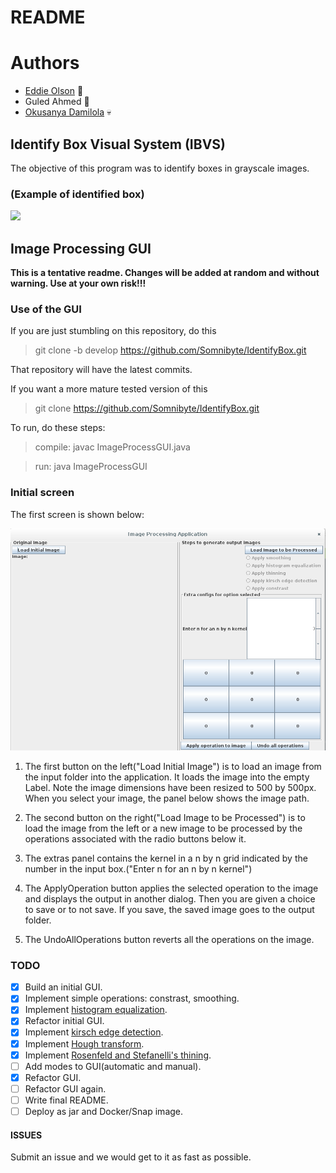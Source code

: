 # README

# Authors 
* [Eddie Olson](https://github.com/laserutouettal) 💾
* Guled Ahmed 🐨 
* [Okusanya Damilola](https://github.com/castellanprime) 💀


## Identify Box Visual System (IBVS)
The objective of this program was to identify boxes in grayscale images. 

### (Example of identified box)
![](http://i.imgur.com/DT3cIgl.png)

## Image Processing GUI

**This is a tentative readme. Changes will be added at random and without warning. Use at your own risk!!!**

### Use of the GUI

If you are just stumbling on this repository, do this

> git clone -b develop https://github.com/Somnibyte/IdentifyBox.git 

That repository will have the latest commits.

If you want a more mature tested version of this 

> git clone https://github.com/Somnibyte/IdentifyBox.git 

To run, do these steps:

>compile:	javac ImageProcessGUI.java

>run: 		java ImageProcessGUI

### Initial screen

The first screen is shown below:

![alt text](IdentifyBox/first_screen.png "First Screen")

1. The first button on the left("Load Initial Image") is to load an image from the input folder into the application. It loads the image into 
the empty Label. Note the image dimensions have been resized to 500 by 500px. When you select your image, the panel below shows the image path.

2. The second button on the right("Load Image to be Processed") is to load the image from the left or a new image to be processed by the operations associated with the radio buttons below it.

3. The extras panel contains the kernel in a n by n grid indicated by the number in the input box.("Enter n for an n by n kernel")

4. The ApplyOperation button applies the selected operation to the image and displays the output in another dialog. Then you are given a choice to save or to not save. If you save, the saved image goes to the output folder.

5. The UndoAllOperations button reverts all the operations on the image.

### TODO

- [x] Build an initial GUI.
- [x] Implement simple operations: constrast, smoothing.
- [x] Implement [histogram equalization](https://en.wikipedia.org/wiki/Histogram_equalization).
- [x] Refactor initial GUI.
- [x] Implement [kirsch edge detection](https://en.wikipedia.org/wiki/Kirsch_operator).
- [x] Implement [Hough transform](https://en.wikipedia.org/wiki/Hough_transform).
- [x] Implement [Rosenfeld and Stefanelli's thining](http://dl.acm.org/citation.cfm?id=321646).
- [ ] Add modes to GUI(automatic and manual).
- [x] Refactor GUI.
- [ ] Refactor GUI again.
- [ ] Write final README.
- [ ] Deploy as jar and Docker/Snap image.

#### ISSUES

Submit an issue and we would get to it as fast as possible. 

